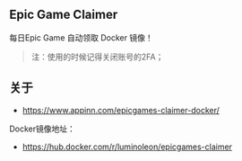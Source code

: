 ## Epic Game Claimer

每日Epic Game 自动领取 Docker 镜像！

> 注：使用的时候记得关闭账号的2FA；

## 关于

- https://www.appinn.com/epicgames-claimer-docker/

Docker镜像地址：

- https://hub.docker.com/r/luminoleon/epicgames-claimer
